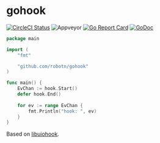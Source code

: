 # gohook

[![CircleCI Status](https://circleci.com/gh/robotn/gohook.svg?style=shield)](https://circleci.com/gh/robotn/gohook)
![Appveyor](https://ci.appveyor.com/api/projects/status/github/robotn/gohook?branch=master&svg=true)
[![Go Report Card](https://goreportcard.com/badge/github.com/robotn/gohook)](https://goreportcard.com/report/github.com/robotn/gohook)
[![GoDoc](https://godoc.org/github.com/robotn/gohook?status.svg)](https://godoc.org/github.com/robotn/gohook)
<!-- This is a work in progress. -->

```Go
package main

import (
	"fmt"

	"github.com/robotn/gohook"
)

func main() {
	EvChan := hook.Start()
	defer hook.End()
	
	for ev := range EvChan {
		fmt.Println("hook: ", ev)
	}
}
```

Based on [libuiohook](https://github.com/kwhat/libuiohook).